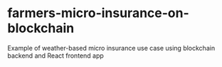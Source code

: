# farmers-micro-insurance-on-blockchain
Example of weather-based micro insurance use case using blockchain backend and React frontend app
